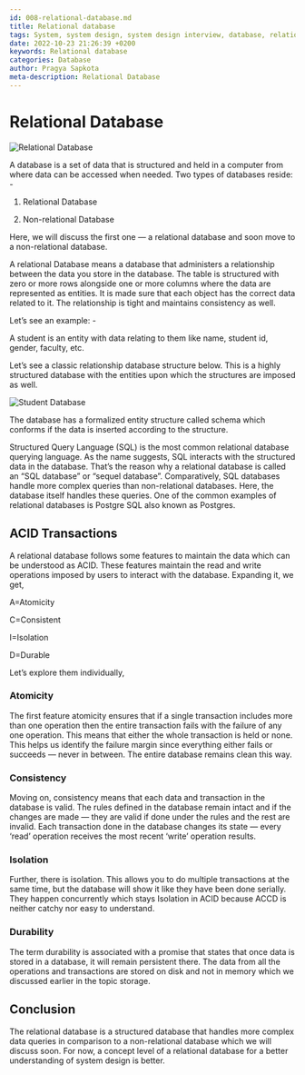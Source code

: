 ```yaml
---
id: 008-relational-database.md
title: Relational database
tags: System, system design, system design interview, database, relational database
date: 2022-10-23 21:26:39 +0200 
keywords: Relational database
categories: Database
author: Pragya Sapkota
meta-description: Relational Database
---
```


# Relational Database

![Relational Database](https://miro.medium.com/max/1100/1*7G9vdSCtEiddaNyiUbvrRg.jpeg)

A database is a set of data that is structured and held in a computer from where data can be accessed when needed. Two types of databases reside: -

1. Relational Database

2. Non-relational Database

Here, we will discuss the first one — a relational database and soon move to a non-relational database.

A relational Database means a database that administers a relationship between the data you store in the database. The table is structured with zero or more rows alongside one or more columns where the data are represented as entities. It is made sure that each object has the correct data related to it. The relationship is tight and maintains consistency as well.

Let’s see an example: -

A student is an entity with data relating to them like name, student id, gender, faculty, etc.

Let’s see a classic relationship database structure below. This is a highly structured database with the entities upon which the structures are imposed as well.

![Student Database](https://miro.medium.com/max/1100/1*8aiqEm-J51YkfSrewd9X1A.jpeg)

The database has a formalized entity structure called schema which conforms if the data is inserted according to the structure.

Structured Query Language (SQL) is the most common relational database querying language. As the name suggests, SQL interacts with the structured data in the database. That’s the reason why a relational database is called an “SQL database” or “sequel database”. Comparatively, SQL databases handle more complex queries than non-relational databases. Here, the database itself handles these queries. One of the common examples of relational databases is Postgre SQL also known as Postgres.

## ACID Transactions

A relational database follows some features to maintain the data which can be understood as ACID. These features maintain the read and write operations imposed by users to interact with the database. Expanding it, we get,

A=Atomicity

C=Consistent

I=Isolation

D=Durable

Let’s explore them individually,

### Atomicity

The first feature atomicity ensures that if a single transaction includes more than one operation then the entire transaction fails with the failure of any one operation. This means that either the whole transaction is held or none. This helps us identify the failure margin since everything either fails or succeeds — never in between. The entire database remains clean this way.

### Consistency

Moving on, consistency means that each data and transaction in the database is valid. The rules defined in the database remain intact and if the changes are made — they are valid if done under the rules and the rest are invalid. Each transaction done in the database changes its state — every ‘read’ operation receives the most recent ‘write’ operation results.

### Isolation

Further, there is isolation. This allows you to do multiple transactions at the same time, but the database will show it like they have been done serially. They happen concurrently which stays Isolation in ACID because ACCD is neither catchy nor easy to understand.

### Durability

The term durability is associated with a promise that states that once data is stored in a database, it will remain persistent there. The data from all the operations and transactions are stored on disk and not in memory which we discussed earlier in the topic storage.

## Conclusion

The relational database is a structured database that handles more complex data queries in comparison to a non-relational database which we will discuss soon. For now, a concept level of a relational database for a better understanding of system design is better.